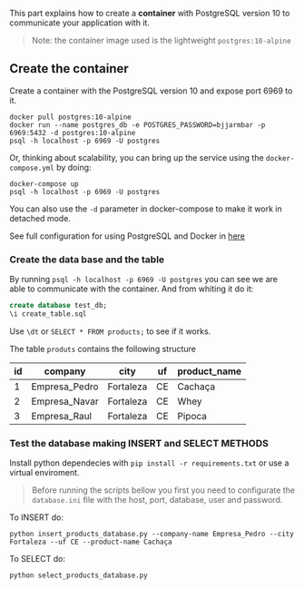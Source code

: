 
This part explains how to create a **container** with PostgreSQL version 10 to communicate your application with it.

>Note: the container image used is the lightweight ```postgres:10-alpine```

## Create the container

Create a container with the PostgreSQL version 10 and expose port 6969 to it.

``` shell
docker pull postgres:10-alpine
docker run --name postgres_db -e POSTGRES_PASSWORD=bjjarmbar -p 6969:5432 -d postgres:10-alpine
psql -h localhost -p 6969 -U postgres
```

Or, thinking about scalability, you can bring up the service using the ```docker-compose.yml``` by doing:

``` shell
docker-compose up 
psql -h localhost -p 6969 -U postgres
```

You can also use the ```-d``` parameter in docker-compose to make it work in detached mode.

See full configuration for using PostgreSQL and Docker in [here](https://docs.docker.com/samples/library/postgres/#connect-to-it-from-an-application)


### Create the data base and the table

By running `psql -h localhost -p 6969 -U postgres` you can see we are able to communicate with the container. And from whiting it do it:

``` sql
create database test_db;
\i create_table.sql
```

Use ```\dt``` or ```SELECT * FROM products;``` to see if it works.

The table ```produts``` contains the following structure

 id |    company    |   city    | uf | product_name 
----|---------------|-----------|----|---------------
  1 | Empresa_Pedro | Fortaleza | CE | Cachaça
  2 | Empresa_Navar | Fortaleza | CE | Whey
  3 | Empresa_Raul  | Fortaleza | CE | Pipoca


### Test the database making INSERT and SELECT METHODS

Install python dependecies with ```pip install -r requirements.txt``` or use a virtual enviroment.

> Before running the scripts bellow you first you need to configurate the ```database.ini``` file with the host, port, database, user and password.

To INSERT do:

``` shell
python insert_products_database.py --company-name Empresa_Pedro --city Fortaleza --uf CE --product-name Cachaça
```

To SELECT do:

``` shell
python select_products_database.py
```





